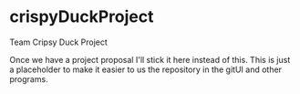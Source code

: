 # crispyDuckProject
Team Cripsy Duck Project

Once we have a project proposal I'll stick it here instead of this.
This is just a placeholder to make it easier to us the repository in the gitUI and other programs.
